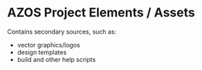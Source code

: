 # AZOS Project Elements / Assets

Contains secondary sources, such as:
- vector graphics/logos
- design templates
- build and other help scripts

